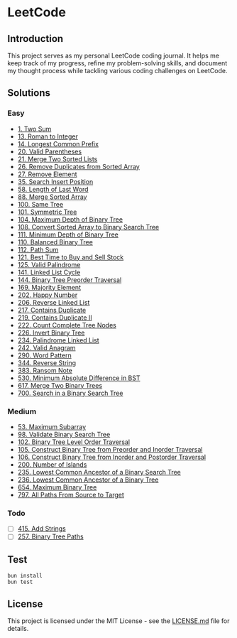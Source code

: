 # LeetCode 

## Introduction

This project serves as my personal LeetCode coding journal. It helps me keep track of my progress, refine my problem-solving skills, and document my thought process while tackling various coding challenges on LeetCode.

## Solutions

### Easy
- [1. Two Sum](https://github.com/stevenjlho/leetcode/blob/main/solutions/1.%20Two%20Sum/README.md)
- [13. Roman to Integer](https://github.com/stevenjlho/leetcode/blob/main/solutions/14.%20Longest%20Common%20Prefix/README.md)
- [14. Longest Common Prefix](https://github.com/stevenjlho/leetcode/blob/main/solutions/14.%20Longest%20Common%20Prefix/README.md)
- [20. Valid Parentheses](https://github.com/stevenjlho/leetcode/blob/main/solutions/20.%20Valid%20Parentheses/README.md)
- [21. Merge Two Sorted Lists](https://github.com/stevenjlho/leetcode/blob/main/solutions/21.%20Merge%20Two%20Sorted%20Lists/README.md)
- [26. Remove Duplicates from Sorted Array](https://github.com/stevenjlho/leetcode/blob/main/solutions/26.%20Remove%20Duplicates%20from%20Sorted%20Array/README.md)
- [27. Remove Element](https://github.com/stevenjlho/leetcode/blob/main/solutions/27.%20Remove%20Element/README.md)
- [35. Search Insert Position](https://github.com/stevenjlho/leetcode/blob/main/solutions/35.%20Search%20Insert%20Position/README.md)
- [58. Length of Last Word](https://github.com/stevenjlho/leetcode/blob/main/solutions/58.%20Length%20of%20Last%20Word/README.md)
- [88. Merge Sorted Array](https://github.com/stevenjlho/leetcode/blob/main/solutions/88.%20Merge%20Sorted%20Array/README.md)
- [100. Same Tree](https://github.com/stevenjlho/leetcode/blob/main/solutions/100.%20Same%20Tree/README.md)
- [101. Symmetric Tree](https://github.com/stevenjlho/leetcode/blob/main/solutions/101.%20Symmetric%20Tree/README.md)
- [104. Maximum Depth of Binary Tree](https://github.com/stevenjlho/leetcode/blob/main/solutions/104.%20Maximum%20Depth%20of%20Binary%20Tree/README.md)
- [108. Convert Sorted Array to Binary Search Tree](https://github.com/stevenjlho/leetcode/blob/main/solutions/108.%20Convert%20Sorted%20Array%20to%20Binary%20Search%20Tree/README.md)
- [111. Minimum Depth of Binary Tree](https://github.com/stevenjlho/leetcode/blob/main/solutions/111.%20Minimum%20Depth%20of%20Binary%20Tree/README.md)
- [110. Balanced Binary Tree](https://github.com/stevenjlho/leetcode/blob/main/solutions/110.%20Balanced%20Binary%20Tree/README.md)
- [112. Path Sum](https://github.com/stevenjlho/leetcode/blob/main/solutions/112.%20Path%20Sum/README.md)
- [121. Best Time to Buy and Sell Stock](https://github.com/stevenjlho/leetcode/blob/main/solutions/121.%20Best%20Time%20to%20Buy%20and%20Sell%20Stock/README.md)
- [125. Valid Palindrome](https://github.com/stevenjlho/leetcode/blob/main/solutions/125.%20Valid%20Palindrome/README.md)
- [141. Linked List Cycle](https://github.com/stevenjlho/leetcode/blob/main/solutions/141.%20Linked%20List%20Cycle/README.md)
- [144. Binary Tree Preorder Traversal](https://github.com/stevenjlho/leetcode/blob/main/solutions/144.%20Binary%20Tree%20Preorder%20Traversal/README.md)
- [169. Majority Element](https://github.com/stevenjlho/leetcode/blob/main/solutions/169.%20Majority%20Element/README.md)
- [202. Happy Number](https://github.com/stevenjlho/leetcode/blob/main/solutions/202.%20Happy%20Number/README.md)
- [206. Reverse Linked List](https://github.com/stevenjlho/leetcode/blob/main/solutions/206.%20Reverse%20Linked%20List/README.md)
- [217. Contains Duplicate](https://github.com/stevenjlho/leetcode/blob/main/solutions/217.%20Contains%20Duplicate/README.md)
- [219. Contains Duplicate II](https://github.com/stevenjlho/leetcode/blob/main/solutions/219.%20Contains%20Duplicate%20II/README.md)
- [222. Count Complete Tree Nodes](https://github.com/stevenjlho/leetcode/blob/main/solutions/222.%20Count%20Complete%20Tree%20Nodes/README.md)
- [226. Invert Binary Tree](https://github.com/stevenjlho/leetcode/blob/main/solutions/226.%20Invert%20Binary%20Tree/README.md)
- [234. Palindrome Linked List](https://github.com/stevenjlho/leetcode/blob/main/solutions/234.%20Palindrome%20Linked%20List/README.md)
- [242. Valid Anagram](https://github.com/stevenjlho/leetcode/blob/main/solutions/242.%20Valid%20Anagram/README.md)
- [290. Word Pattern](https://github.com/stevenjlho/leetcode/blob/main/solutions/290.%20Word%20Pattern/README.md)
- [344. Reverse String](https://github.com/stevenjlho/leetcode/blob/main/solutions/344.%20Reverse%20String/README.md)
- [383. Ransom Note](https://github.com/stevenjlho/leetcode/blob/main/solutions/383.%20Ransom%20Note/README.md)
- [530. Minimum Absolute Difference in BST](https://github.com/stevenjlho/leetcode/blob/main/solutions/530.%20Minimum%20Absolute%20Difference%20in%20BST/README.md)
- [617. Merge Two Binary Trees](https://github.com/stevenjlho/leetcode/blob/main/solutions/617.%20Merge%20Two%20Binary%20Tree/README.md)
- [700. Search in a Binary Search Tree](https://github.com/stevenjlho/leetcode/blob/main/solutions/700.%20Search%20in%20a%20Binary%20Search%20Tree/README.md)

### Medium 
- [53. Maximum Subarray](https://github.com/stevenjlho/leetcode/blob/main/solutions/53.%20Maximum%20Subarray/README.md)
- [98. Validate Binary Search Tree](https://github.com/stevenjlho/leetcode/blob/main/solutions/98.%20Validate%20Binary%20Search%20Tree/README.md)
- [102. Binary Tree Level Order Traversal](https://github.com/stevenjlho/leetcode/blob/main/solutions/102.%20Binary%20Tree%20Level%20Order%20Traversal/README.md)
- [105. Construct Binary Tree from Preorder and Inorder Traversal](https://github.com/stevenjlho/leetcode/blob/main/solutions/105.%20Construct%20Binary%20Tree%20from%20%Preorder%20and%20Inorder%20Traversal/README.md)
- [106. Construct Binary Tree from Inorder and Postorder Traversal](https://github.com/stevenjlho/leetcode/blob/main/solutions/106.%20Construct%20Binary%20Tree%20from%20Inorder%20and%20Postorder%20Traversal/README.md)
- [200. Number of Islands](https://github.com/stevenjlho/leetcode/blob/main/solutions/200.%20Number%20of%20Islands/README.md)
- [235. Lowest Common Ancestor of a Binary Search Tree](https://github.com/stevenjlho/leetcode/blob/main/solutions/235.%20Lowest%20Common%20Ancestor%20of%20a%20Binary%20Search%20Tree/README.md)
- [236. Lowest Common Ancestor of a Binary Tree](https://github.com/stevenjlho/leetcode/blob/main/solutions/236.%20Lowest%20Common%20Ancestor%20of%20a%20Binary%20Tree/README.md)
- [654. Maximum Binary Tree](https://github.com/stevenjlho/leetcode/blob/main/solutions/654.%20Maximum%20Binary%20Tree/README.md)
- [797. All Paths From Source to Target](https://github.com/stevenjlho/leetcode/blob/main/solutions/797.%20All%20Paths%20From%20Source%20to%20Target/README.md)

### Todo
- [ ] [415. Add Strings](https://leetcode.com/problems/add-strings/description/)
- [ ] [257. Binary Tree Paths](https://leetcode.com/problems/binary-tree-paths/)

## Test
```
bun install
bun test
```

## License

This project is licensed under the MIT License - see the [LICENSE.md](LICENSE.md) file for details.
